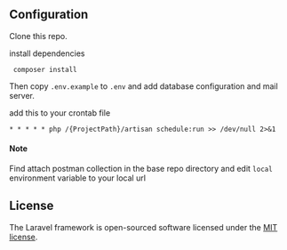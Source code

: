 
## Configuration

Clone this repo.

install dependencies

`` composer install``

Then copy `.env.example` to `.env` and add database configuration and mail server. 

add this to your crontab file

```* * * * * php /{ProjectPath}/artisan schedule:run >> /dev/null 2>&1```

#### Note
Find attach postman collection in the base repo directory and edit `local` environment variable to your local url

## License

The Laravel framework is open-sourced software licensed under the [MIT license](https://opensource.org/licenses/MIT).
